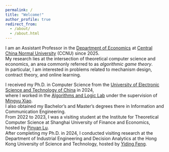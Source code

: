 ```yaml
---
permalink: /
title: "Welcome!"
author_profile: true
redirect_from: 
  - /about/
  - /about.html
---
```

I am an Assistant Professor in the [Department of Economics](https://economics.ccnu.edu.cn/) at [Central China Normal University](https://english.ccnu.edu.cn/) (CCNU) since 2025.  
My research lies at the intersection of theoretical computer science and economics, an area commonly referred to as *algorithmic game theory*.  
In particular, I am interested in problems related to mechanism design, contract theory, and online learning.

I received my Ph.D. in Computer Science from the [University of Electronic Science and Technology of China](https://www.uestc.edu.cn/) in 2024,  
where I worked in the [Algorithms and Logic Lab](https://tcsuestc.com/) under the supervision of [Mingyu Xiao](https://sites.google.com/site/myxiao/).  
I also obtained my Bachelor’s and Master’s degrees there in Information and Communication Engineering.  
From 2022 to 2023, I was a visiting student at the Institute for Theoretical Computer Science at Shanghai University of Finance and Economics, hosted by [Pinyan Lu](http://pinyanlu.com/).  
After completing my Ph.D. in 2024, I conducted visiting research at the Department of Industrial Engineering and Decision Analytics at the Hong Kong University of Science and Technology, hosted by [Yiding Feng](https://www.ydfeng.us/).

